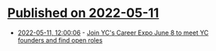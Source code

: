 # [Published on 2022-05-11](index.md)

* [2022-05-11, 12:00:06](https://news.ycombinator.com/item?id=31338625) - [Join YC's Career Expo June 8 to meet YC founders and find open roles](https://news.ycombinator.com/item?id=31338625)
